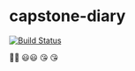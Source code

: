 # capstone-diary

[![Build Status](https://travis-ci.org/test007007007/capstone-diary.svg?branch=master)](https://travis-ci.org/test007007007/capstone-diary)

:rocket::rocket:
:smiley::smiley:
:kissing_heart:
:kissing_heart:
